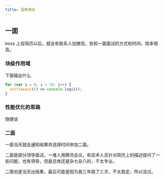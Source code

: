 ```yaml
---
title: 国寿面经
---
```


## 一面

boss 上投简历以后，就会有联系人加微信，告知一面面试的方式和时间，效率很高。

### 块级作用域

下面输出什么

```js
for (var i = 0; i < 10; i++) {
  setTimeout(() => console.log(i));
}
```

### 性能优化的思路

随便说

### 二面

一面当天就会通知结果并选择时间参加二面。

二面是部分领导面试，一堆人用腾讯会议，有技术人员针对简历上的描述提问了一些问题，也有领导，但是总体还是杂七杂八的，不太专业。

二面也是当天出结果，最后可能是因为我三年跳了三次，不太稳定，所以没过。
